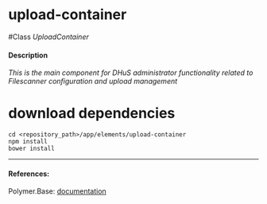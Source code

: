 upload-container
=========


#Class
*UploadContainer*

#### Description
*This is the main component for DHuS administrator functionality related to Filescanner configuration and upload management*

# download dependencies
```
cd <repository_path>/app/elements/upload-container
npm install
bower install
```

____________
#### References:
Polymer.Base: [documentation](http://polymer.github.io/polymer/)



